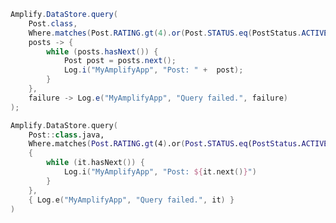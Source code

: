 <amplify-block-switcher>
<amplify-block name="Java">

```java
Amplify.DataStore.query(
    Post.class,
    Where.matches(Post.RATING.gt(4).or(Post.STATUS.eq(PostStatus.ACTIVE))),
    posts -> {
        while (posts.hasNext()) {
            Post post = posts.next();
            Log.i("MyAmplifyApp", "Post: " +  post);
        }
    },
    failure -> Log.e("MyAmplifyApp", "Query failed.", failure)
);
```

</amplify-block>
<amplify-block name="Kotlin">

```kotlin
Amplify.DataStore.query(
    Post::class.java,
    Where.matches(Post.RATING.gt(4).or(Post.STATUS.eq(PostStatus.ACTIVE))),
    {
        while (it.hasNext()) {
            Log.i("MyAmplifyApp", "Post: ${it.next()}")
        }
    },
    { Log.e("MyAmplifyApp", "Query failed.", it) }
)
```

</amplify-block>
<amplify-block name="Kotlin">

```kotlin

```
